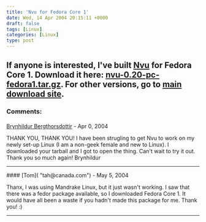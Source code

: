 ```yaml
---
title: 'Nvu for Fedora Core 1'
date: Wed, 14 Apr 2004 20:15:11 +0000
draft: false
tags: [Linux]
categories: [Linux]
type: post
---
```


If anyone is interested, I've built [Nvu](http://www.nvu.com/) for Fedora Core 1. Download it here: [nvu-0.20-pc-fedora1.tar.gz](http://zeusville.homeip.net/nvu-0.20-pc-fedora1.tar.gz). For other versions, go to [main download site](http://www.nvu.com/download.html).
---
### Comments:
#### 
[Brynhildur Bergthorsdottir]( "brynhildur@simnet.is") - <time datetime="2004-04-25 18:08:33">Apr 0, 2004</time>

THANK YOU, THANK YOU! I have been strugling to get Nvu to work on my newly set-up Linux (I am a non-geek female and new to Linux). I downloaded your tarball and I got to open the thing. Can't wait to try it out. Thank you so much again! Brynhildur
<hr />
#### 
[Tom]( "tah@canada.com") - <time datetime="2004-05-14 20:23:02">May 5, 2004</time>

Thanx, I was using Mandrake Linux, but it just wasn't working. I saw that there was a fedor package available, so I downloaded Fedora Core 1. It would have all been a waste if you hadn't made this package for me. Thank you! :)
<hr />

